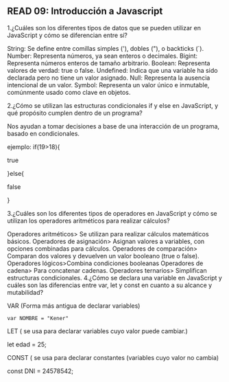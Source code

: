 
## READ 09: Introducción a Javascript

1.¿Cuáles son los diferentes tipos de datos que se pueden utilizar en JavaScript y cómo se diferencian entre sí?

String: Se define entre comillas simples ('), dobles ("), o backticks (`).
Number: Representa números, ya sean enteros o decimales.
Bigint: Representa números enteros de tamaño arbitrario.
Boolean: Representa valores de verdad: true o false.
Undefined: Indica que una variable ha sido declarada pero no tiene un valor asignado.
Null: Representa la ausencia intencional de un valor.
Symbol: Representa un valor único e inmutable, comúnmente usado como clave en objetos.


2.¿Cómo se utilizan las estructuras condicionales if y else en JavaScript, y qué propósito cumplen dentro de un programa?

Nos ayudan a tomar decisiones a base de una interacción de un programa, basado en condicionales.

ejemplo: if(19>18){

true

}else{

false

}

 

3.¿Cuáles son los diferentes tipos de operadores en JavaScript y cómo se utilizan los operadores aritméticos para realizar cálculos?

Operadores aritméticos> Se utilizan para realizar cálculos matemáticos básicos.
Operadores de asignación> Asignan valores a variables, con opciones combinadas para cálculos.
Operadores de comparación> Comparan dos valores y devuelven un valor booleano (true o false).
Operadores lógicos>Combina condiciones booleanas
Operadores de cadena> Para concatenar cadenas.
Operadores ternarios> Simplifican estructuras condicionales.
4.¿Cómo se declara una variable en JavaScript y cuáles son las diferencias entre var, let y const en cuanto a su alcance y mutabilidad?

VAR  (Forma más antigua de declarar variables)

    var NOMBRE = "Kener"

 

LET ( se usa para declarar variables cuyo valor puede cambiar.)

let edad = 25;

 

 

CONST ( se usa para declarar constantes (variables cuyo valor no cambia)

const DNI = 24578542;

 